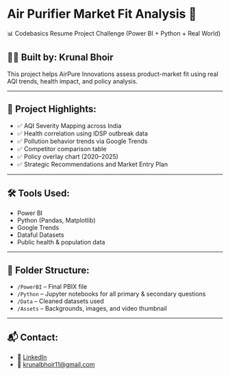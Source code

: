 # Air Purifier Market Fit Analysis 🚀
📊 Codebasics Resume Project Challenge (Power BI + Python + Real World)

## 👨‍💻 Built by: Krunal Bhoir
This project helps AirPure Innovations assess product-market fit using real AQI trends, health impact, and policy analysis.

---

## 📁 Project Highlights:
- ✅ AQI Severity Mapping across India
- ✅ Health correlation using IDSP outbreak data
- ✅ Pollution behavior trends via Google Trends
- ✅ Competitor comparison table
- ✅ Policy overlay chart (2020–2025)
- ✅ Strategic Recommendations and Market Entry Plan

---

## 🛠️ Tools Used:
- Power BI
- Python (Pandas, Matplotlib)
- Google Trends
- Dataful Datasets
- Public health & population data

---

## 📂 Folder Structure:
- `/PowerBI` – Final PBIX file  
- `/Python` – Jupyter notebooks for all primary & secondary questions  
- `/Data` – Cleaned datasets used  
- `/Assets` – Backgrounds, images, and video thumbnail

---

## 📬 Contact:
- 🔗 [LinkedIn](https://linkedin.com/in/krunalbhoir)
- 📧 krunalbhoir11@gmail.com
